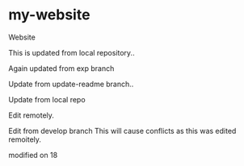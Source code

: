 # my-website
Website

This is updated from local repository..

Again updated from exp branch

Update from update-readme branch..

Update from local repo

Edit remotely.

Edit from develop branch
This will cause conflicts as this was edited remoitely.

modified on 18
